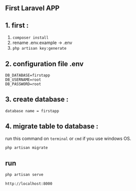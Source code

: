 ## First Laravel APP

## 1. first :

1. ```composer install```
2. rename .env.example -> .env
3. ```php artisan key:generate```

## 2. configuration file .env

```
DB_DATABASE=firstapp
DB_USERNAME=root
DB_PASSWORD=root
```

## 3. create database :
`database name = firstapp`

## 4. migrate table to database :
run this command on ```terminal``` or ```cmd``` if you use windows OS.

```bash
php artisan migrate
```

## run
```bash
php artisan serve
```
```http://localhost:8000```
